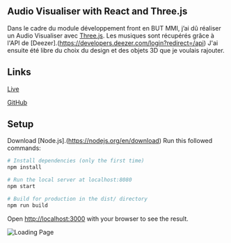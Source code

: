 ## Audio Visualiser with React and Three.js

Dans le cadre du module développement front en BUT MMI, j’ai dû réaliser un Audio Visualiser avec [Three.js](https://threejs.org/). Les musiques sont récupérés grâce à l'API de [Deezer].(https://developers.deezer.com/login?redirect=/api) J'ai ensuite été libre du choix du design et des objets 3D que je voulais rajouter.

## Links

[Live](https://audio-visualizer-threejs.vercel.app/)

[GitHub](https://github.com/Valentin667/audio-visualiser-threejs)

## Setup

Download [Node.js].(https://nodejs.org/en/download) Run this followed commands:

```bash
# Install dependencies (only the first time)
npm install

# Run the local server at localhost:8080
npm start

# Build for production in the dist/ directory
npm run build
```

Open [http://localhost:3000](http://localhost:3000) with your browser to see the result.

![Loading Page](.public/static/assets/thumbnail/main_page.png)
